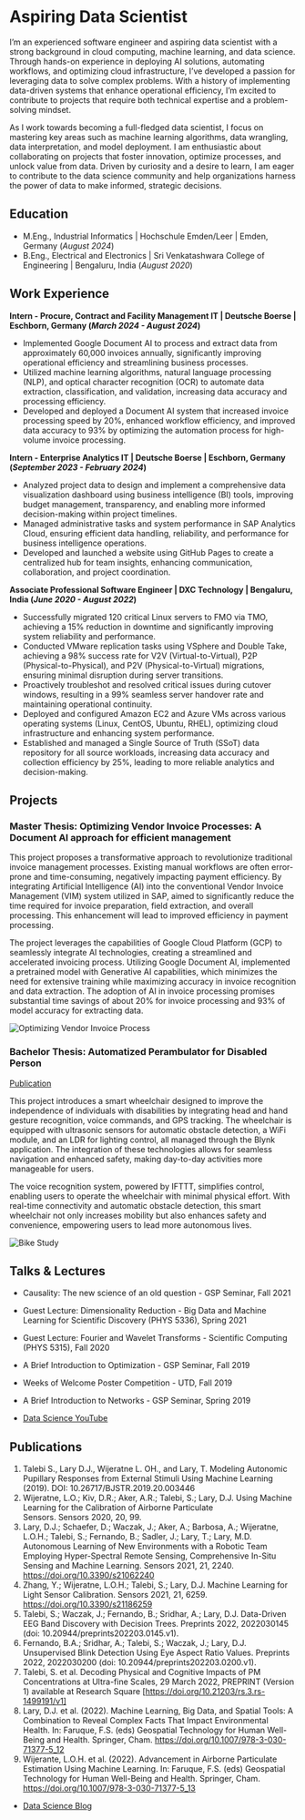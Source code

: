 # Aspiring Data Scientist

I’m an experienced software engineer and aspiring data scientist with a strong background in cloud computing, machine learning, and data science. Through hands-on experience in deploying AI solutions, automating workflows, and optimizing cloud infrastructure, I’ve developed a passion for leveraging data to solve complex problems. With a history of implementing data-driven systems that enhance operational efficiency, I’m excited to contribute to projects that require both technical expertise and a problem-solving mindset. 

As I work towards becoming a full-fledged data scientist, I focus on mastering key areas such as machine learning algorithms, data wrangling, data interpretation, and model deployment. I am enthusiastic about collaborating on projects that foster innovation, optimize processes, and unlock value from data. Driven by curiosity and a desire to learn, I am eager to contribute to the data science community and help organizations harness the power of data to make informed, strategic decisions.

## Education					       		
- M.Eng., Industrial Informatics	| Hochschule Emden/Leer | Emden, Germany (_August 2024_)	 			        		
- B.Eng., Electrical and Electronics | Sri Venkatashwara College of Engineering | Bengaluru, India (_August 2020_)

## Work Experience
**Intern - Procure, Contract and Facility Management IT | Deutsche Boerse | Eschborn, Germany (_March 2024 - August 2024_)**
- Implemented Google Document AI to process and extract data from approximately 60,000 invoices annually, significantly improving operational efficiency and streamlining business processes.
- Utilized machine learning algorithms, natural language processing (NLP), and optical character recognition (OCR) to automate data extraction, classification, and validation, increasing data accuracy and processing efficiency.
- Developed and deployed a Document AI system that increased invoice processing speed by 20%, enhanced workflow efficiency, and improved data accuracy to 93% by optimizing the automation process for high-volume invoice processing.

**Intern - Enterprise Analytics IT | Deutsche Boerse | Eschborn, Germany (_September 2023 - February 2024_)**
- Analyzed project data to design and implement a comprehensive data visualization dashboard using business intelligence (BI) tools, improving budget management, transparency, and enabling more informed decision-making within project timelines.
- Managed administrative tasks and system performance in SAP Analytics Cloud, ensuring efficient data handling, reliability, and performance for business intelligence operations.
- Developed and launched a website using GitHub Pages to create a centralized hub for team insights, enhancing communication, collaboration, and project coordination.

**Associate Professional Software Engineer | DXC Technology | Bengaluru, India (_June 2020 - August 2022_)**
- Successfully migrated 120 critical Linux servers to FMO via TMO, achieving a 15% reduction in downtime and significantly improving system reliability and performance.
- Conducted VMware replication tasks using VSphere and Double Take, achieving a 98% success rate for V2V (Virtual-to-Virtual), P2P (Physical-to-Physical), and P2V (Physical-to-Virtual) migrations, ensuring minimal disruption during server transitions.
- Proactively troubleshot and resolved critical issues during cutover windows, resulting in a 99% seamless server handover rate and maintaining operational continuity.
- Deployed and configured Amazon EC2 and Azure VMs across various operating systems (Linux, CentOS, Ubuntu, RHEL), optimizing cloud infrastructure and enhancing system performance.
- Established and managed a Single Source of Truth (SSoT) data repository for all source workloads, increasing data accuracy and collection efficiency by 25%, leading to more reliable analytics and decision-making.

## Projects
### Master Thesis:  Optimizing Vendor Invoice Processes: A Document AI approach for efficient management

This project proposes a transformative approach to revolutionize traditional invoice management processes. Existing manual workflows are often error-prone and time-consuming, negatively impacting payment efficiency. By integrating Artificial Intelligence (AI) into the conventional Vendor Invoice Management (VIM) system utilized in SAP, aimed to significantly reduce the time required for invoice preparation, field extraction, and overall processing. This enhancement will lead to improved efficiency in payment processing.

The project leverages the capabilities of Google Cloud Platform (GCP) to seamlessly integrate AI technologies, creating a streamlined and accelerated invoicing process. Utilizing Google Document AI, implemented a pretrained model with Generative AI capabilities, which minimizes the need for extensive training while maximizing accuracy in invoice recognition and data extraction. The adoption of AI in invoice processing promises substantial time savings of about 20% for invoice processing and 93% of model accuracy for extracting data.

![Optimizing Vendor Invoice Process](/assets/images/MT_SS.png)

### Bachelor Thesis: Automatized Perambulator for Disabled Person
[Publication](https://www.irjet.net/archives/V7/i5/IRJET-V7I5191.pdf)

This project introduces a smart wheelchair designed to improve the independence of individuals with disabilities by integrating head and hand gesture recognition, voice commands, and GPS tracking. The wheelchair is equipped with ultrasonic sensors for automatic obstacle detection, a WiFi module, and an LDR for lighting control, all managed through the Blynk application. The integration of these technologies allows for seamless navigation and enhanced safety, making day-to-day activities more manageable for users.

The voice recognition system, powered by IFTTT, simplifies control, enabling users to operate the wheelchair with minimal physical effort. With real-time connectivity and automatic obstacle detection, this smart wheelchair not only increases mobility but also enhances safety and convenience, empowering users to lead more autonomous lives.

![Bike Study](/assets/images/BT_BD.png)



## Talks & Lectures
- Causality: The new science of an old question - GSP Seminar, Fall 2021
- Guest Lecture: Dimensionality Reduction - Big Data and Machine Learning for Scientific Discovery (PHYS 5336), Spring 2021
- Guest Lecture: Fourier and Wavelet Transforms - Scientific Computing (PHYS 5315), Fall 2020
- A Brief Introduction to Optimization - GSP Seminar, Fall 2019
- Weeks of Welcome Poster Competition - UTD, Fall 2019
- A Brief Introduction to Networks - GSP Seminar, Spring 2019

- [Data Science YouTube](https://www.youtube.com/channel/UCa9gErQ9AE5jT2DZLjXBIdA)

## Publications
1. Talebi S., Lary D.J., Wijeratne L. OH., and Lary, T. Modeling Autonomic Pupillary Responses from External Stimuli Using Machine Learning (2019). DOI: 10.26717/BJSTR.2019.20.003446
2. Wijeratne, L.O.; Kiv, D.R.; Aker, A.R.; Talebi, S.; Lary, D.J. Using Machine Learning for the Calibration of Airborne Particulate Sensors. Sensors 2020, 20, 99.
3. Lary, D.J.; Schaefer, D.; Waczak, J.; Aker, A.; Barbosa, A.; Wijeratne, L.O.H.; Talebi, S.; Fernando, B.; Sadler, J.; Lary, T.; Lary, M.D. Autonomous Learning of New Environments with a Robotic Team Employing Hyper-Spectral Remote Sensing, Comprehensive In-Situ Sensing and Machine Learning. Sensors 2021, 21, 2240. https://doi.org/10.3390/s21062240
4. Zhang, Y.; Wijeratne, L.O.H.; Talebi, S.; Lary, D.J. Machine Learning for Light Sensor Calibration. Sensors 2021, 21, 6259. https://doi.org/10.3390/s21186259
5. Talebi, S.; Waczak, J.; Fernando, B.; Sridhar, A.; Lary, D.J. Data-Driven EEG Band Discovery with Decision Trees. Preprints 2022, 2022030145 (doi: 10.20944/preprints202203.0145.v1).
6. Fernando, B.A.; Sridhar, A.; Talebi, S.; Waczak, J.; Lary, D.J. Unsupervised Blink Detection Using Eye Aspect Ratio Values. Preprints 2022, 2022030200 (doi: 10.20944/preprints202203.0200.v1).
7. Talebi, S. et al. Decoding Physical and Cognitive Impacts of PM Concentrations at Ultra-fine Scales, 29 March 2022, PREPRINT (Version 1) available at Research Square [https://doi.org/10.21203/rs.3.rs-1499191/v1]
8. Lary, D.J. et al. (2022). Machine Learning, Big Data, and Spatial Tools: A Combination to Reveal Complex Facts That Impact Environmental Health. In: Faruque, F.S. (eds) Geospatial Technology for Human Well-Being and Health. Springer, Cham. https://doi.org/10.1007/978-3-030-71377-5_12
9. Wijerante, L.O.H. et al. (2022). Advancement in Airborne Particulate Estimation Using Machine Learning. In: Faruque, F.S. (eds) Geospatial Technology for Human Well-Being and Health. Springer, Cham. https://doi.org/10.1007/978-3-030-71377-5_13

- [Data Science Blog](https://medium.com/@shawhin)
